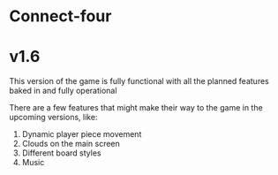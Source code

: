 # Connect-four
# v1.6
This version of the game is fully functional with all the planned features baked in and fully operational

There are a few features that might make their way to the game in the upcoming versions, like:
1. Dynamic player piece movement
2. Clouds on the main screen
3. Different board styles
4. Music
